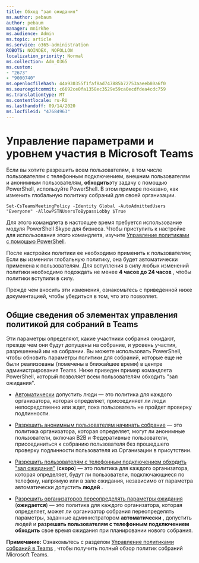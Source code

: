 ```yaml
---
title: Обход "зал ожидания"
ms.author: pebaum
author: pebaum
manager: mnirkhe
ms.audience: Admin
ms.topic: article
ms.service: o365-administration
ROBOTS: NOINDEX, NOFOLLOW
localization_priority: Normal
ms.collection: Adm_O365
ms.custom:
- "2673"
- "9000740"
ms.openlocfilehash: 44a930355f1faf8ad747885b72753aaeeb80a6f0
ms.sourcegitcommit: c6692ce0fa1358ec3529e59ca0ecdfdea4cdc759
ms.translationtype: MT
ms.contentlocale: ru-RU
ms.lasthandoff: 09/14/2020
ms.locfileid: "47684963"
---
```

# <a name="control-lobby-settings-and-level-of-participation-in-teams"></a>Управление параметрами и уровнем участия в Microsoft Teams

Если вы хотите разрешить всем пользователям, в том числе пользователям с телефонным подключением, внешним пользователям и анонимным пользователям, **обходить**эту задачу с помощью PowerShell, используйте PowerShell. В этом примере показано, как изменить глобальную политику собраний для своей организации.

`Set-CsTeamsMeetingPolicy -Identity Global -AutoAdmittedUsers "Everyone" -AllowPSTNUsersToBypassLobby $True`

Для этого командлета в настоящее время требуется использование модуля PowerShell Skype для бизнеса. Чтобы приступить к настройке для использования этого командлета, изучите [Управление политиками с помощью PowerShell](https://docs.microsoft.com/microsoftteams/teams-powershell-overview#managing-policies-via-powershell).

После настройки политики ее необходимо применить к пользователям; Если вы изменили глобальную политику, она будет автоматически применена к пользователям. Для вступления в силу любых изменений политики необходимо подождать не менее **4 часов до 24 часов** , чтобы политики вступили в силу. 

Прежде чем вносить эти изменения, ознакомьтесь с приведенной ниже документацией, чтобы убедиться в том, что это позволяет.


## <a name="understanding-teams-meeting-lobby-policy-controls"></a>Общие сведения об элементах управления политикой для собраний в Teams

Эти параметры определяют, какие участники собрания ожидают, прежде чем они будут допущены на собрание, и уровень участия, разрешенный им на собрании. Вы можете использовать PowerShell, чтобы обновить параметры политики для собраний, которые еще не были реализованы (помечены в ближайшее время) в центре администрирования Teams. Ниже приведен пример командлета PowerShell, который позволяет всем пользователям обходить "зал ожидания".

- [Автоматически](https://docs.microsoft.com/microsoftteams/meeting-policies-in-teams#automatically-admit-people) допустить люди — это политика для каждого организатора, которая определяет, присоединяет ли люди непосредственно или ждет, пока пользователь не пройдет проверку подлинности.

- [Разрешить анонимным пользователям начинать собрание](https://docs.microsoft.com/microsoftteams/meeting-policies-in-teams#allow-anonymous-people-to-start-a-meeting) — это политика организатора, которая определяет, могут ли анонимные пользователи, включая B2B и Федеративные пользователи, присоединиться к собранию пользователя без прошедшего проверку подлинности пользователя из Организации в присутствии.

- [Разрешить пользователям с телефонным подключением обходить "зал ожидания"](https://docs.microsoft.com/microsoftteams/meeting-policies-in-teams#allow-dial-in-users-to-bypass-the-lobby-coming-soon) (**скоро**) — это политика для каждого организатора, которая определяет, будут ли пользователи, подключающиеся по телефону, напрямую или в зале ожидания, независимо от параметра автоматически допустить **людей** .

- [Разрешить организаторов переопределять параметры ожидания](https://docs.microsoft.com/microsoftteams/meeting-policies-in-teams#allow-organizers-to-override-lobby-settings-coming-soon) (**ожидается**) — это политика для каждого организатора, которая определяет, может ли организатор собрания переопределять параметры, заданные администратором **автоматически** , допустить людей и **разрешать пользователям с телефонным подключением обходить** свое время ожидания при планировании нового собрания.

**Примечание:** Ознакомьтесь с разделом [Управление политиками собраний в Teams](https://docs.microsoft.com/microsoftteams/meeting-policies-in-teams) , чтобы получить полный обзор политик собраний Microsoft Teams.
